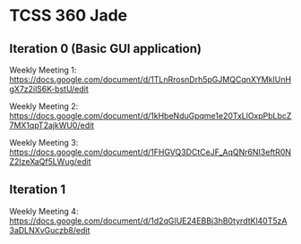 # TCSS 360 Jade

## Iteration 0 (Basic GUI application) 

Weekly Meeting 1: https://docs.google.com/document/d/1TLnRrosnDrh5pGJMQCqnXYMkIUnHgX7z2ilS6K-bstU/edit

Weekly Meeting 2: https://docs.google.com/document/d/1kHbeNduGpqme1e20TxLlOxpPbLbcZ7MX1qpT2ajkWU0/edit

Weekly Meeting 3: https://docs.google.com/document/d/1FHGVQ3DCtCeJF_AqQNr6NI3eftR0NZ2IzeXaQf5LWug/edit


## Iteration 1

Weekly Meeting 4: https://docs.google.com/document/d/1d2qGIUE24EBBj3hB0tyrdtKl40T5zA3aDLNXvGuczb8/edit
